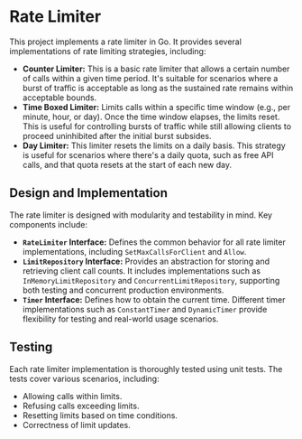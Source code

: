# Rate Limiter

This project implements a rate limiter in Go. It provides several implementations of rate limiting strategies,
including:

* **Counter Limiter:** This is a basic rate limiter that allows a certain number of calls within a given time period.
  It's suitable for scenarios where a burst of traffic is acceptable as long as the sustained rate remains within
  acceptable bounds.
* **Time Boxed Limiter:** Limits calls within a specific time window (e.g., per minute, hour, or day). Once the time
  window elapses, the limits reset. This is useful for controlling bursts of traffic while still allowing clients to
  proceed uninhibited after the initial burst subsides.
* **Day Limiter:** This limiter resets the limits on a daily basis. This strategy is useful for scenarios where there's
  a daily quota, such as free API calls, and that quota resets at the start of each new day.

## Design and Implementation

The rate limiter is designed with modularity and testability in mind. Key components include:

* **`RateLimiter` Interface:** Defines the common behavior for all rate limiter implementations, including
  `SetMaxCallsForClient` and `Allow`.
* **`LimitRepository` Interface:** Provides an abstraction for storing and retrieving client call counts. It includes
  implementations such as `InMemoryLimitRepository` and `ConcurrentLimitRepository`, supporting both testing and
  concurrent production environments.
* **`Timer` Interface:** Defines how to obtain the current time. Different timer implementations such as `ConstantTimer`
  and `DynamicTimer` provide flexibility for testing and real-world usage scenarios.

## Testing

Each rate limiter implementation is thoroughly tested using unit tests. The tests cover various scenarios, including:

* Allowing calls within limits.
* Refusing calls exceeding limits.
* Resetting limits based on time conditions.
* Correctness of limit updates.
